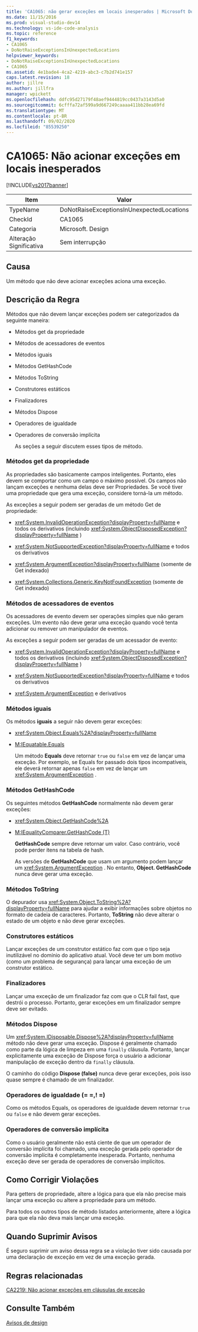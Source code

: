 ```yaml
---
title: 'CA1065: não gerar exceções em locais inesperados | Microsoft Docs'
ms.date: 11/15/2016
ms.prod: visual-studio-dev14
ms.technology: vs-ide-code-analysis
ms.topic: reference
f1_keywords:
- CA1065
- DoNotRaiseExceptionsInUnexpectedLocations
helpviewer_keywords:
- DoNotRaiseExceptionsInUnexpectedLocations
- CA1065
ms.assetid: 4e1bade4-4ca2-4219-abc3-c7b2d741e157
caps.latest.revision: 18
author: jillre
ms.author: jillfra
manager: wpickett
ms.openlocfilehash: ddfc95d27179f48aef9444819cc0437a3143d5a0
ms.sourcegitcommit: 6cfffa72af599a9d667249caaaa411bb28ea69fd
ms.translationtype: MT
ms.contentlocale: pt-BR
ms.lasthandoff: 09/02/2020
ms.locfileid: "85539250"
---
```

# <a name="ca1065-do-not-raise-exceptions-in-unexpected-locations"></a>CA1065: Não acionar exceções em locais inesperados
[!INCLUDE[vs2017banner](../includes/vs2017banner.md)]

|Item|Valor|
|-|-|
|TypeName|DoNotRaiseExceptionsInUnexpectedLocations|
|CheckId|CA1065|
|Categoria|Microsoft. Design|
|Alteração Significativa|Sem interrupção|

## <a name="cause"></a>Causa
 Um método que não deve acionar exceções aciona uma exceção.

## <a name="rule-description"></a>Descrição da Regra
 Métodos que não devem lançar exceções podem ser categorizados da seguinte maneira:

- Métodos get da propriedade

- Métodos de acessadores de eventos

- Métodos iguais

- Métodos GetHashCode

- Métodos ToString

- Construtores estáticos

- Finalizadores

- Métodos Dispose

- Operadores de igualdade

- Operadores de conversão implícita

  As seções a seguir discutem esses tipos de método.

### <a name="property-get-methods"></a>Métodos get da propriedade
 As propriedades são basicamente campos inteligentes. Portanto, eles devem se comportar como um campo o máximo possível. Os campos não lançam exceções e nenhuma delas deve ser Propriedades. Se você tiver uma propriedade que gera uma exceção, considere torná-la um método.

 As exceções a seguir podem ser geradas de um método Get de propriedade:

- <xref:System.InvalidOperationException?displayProperty=fullName> e todos os derivativos (incluindo <xref:System.ObjectDisposedException?displayProperty=fullName> )

- <xref:System.NotSupportedException?displayProperty=fullName> e todos os derivativos

- <xref:System.ArgumentException?displayProperty=fullName> (somente de Get indexado)

- <xref:System.Collections.Generic.KeyNotFoundException> (somente de Get indexado)

### <a name="event-accessor-methods"></a>Métodos de acessadores de eventos
 Os acessadores de evento devem ser operações simples que não geram exceções. Um evento não deve gerar uma exceção quando você tenta adicionar ou remover um manipulador de eventos.

 As exceções a seguir podem ser geradas de um acessador de evento:

- <xref:System.InvalidOperationException?displayProperty=fullName> e todos os derivativos (incluindo <xref:System.ObjectDisposedException?displayProperty=fullName> )

- <xref:System.NotSupportedException?displayProperty=fullName> e todos os derivativos

- <xref:System.ArgumentException> e derivativos

### <a name="equals-methods"></a>Métodos iguais
 Os métodos **iguais** a seguir não devem gerar exceções:

- <xref:System.Object.Equals%2A?displayProperty=fullName>

- [M:IEquatable.Equals](https://msdn2.microsoft.com/library/ms131190(VS.80).aspx)

  Um método **Equals** deve retornar `true` ou `false` em vez de lançar uma exceção. Por exemplo, se Equals for passado dois tipos incompatíveis, ele deverá retornar apenas `false` em vez de lançar um <xref:System.ArgumentException> .

### <a name="gethashcode-methods"></a>Métodos GetHashCode
 Os seguintes métodos **GetHashCode** normalmente não devem gerar exceções:

- <xref:System.Object.GetHashCode%2A>

- [M:IEqualityComparer.GetHashCode (T)](https://msdn2.microsoft.com/library/system.collections.iequalitycomparer.gethashcode.aspx)

  **GetHashCode** sempre deve retornar um valor. Caso contrário, você pode perder itens na tabela de hash.

  As versões de **GetHashCode** que usam um argumento podem lançar um <xref:System.ArgumentException> . No entanto, **Object. GetHashCode** nunca deve gerar uma exceção.

### <a name="tostring-methods"></a>Métodos ToString
 O depurador usa <xref:System.Object.ToString%2A?displayProperty=fullName> para ajudar a exibir informações sobre objetos no formato de cadeia de caracteres. Portanto, **ToString** não deve alterar o estado de um objeto e não deve gerar exceções.

### <a name="static-constructors"></a>Construtores estáticos
 Lançar exceções de um construtor estático faz com que o tipo seja inutilizável no domínio do aplicativo atual. Você deve ter um bom motivo (como um problema de segurança) para lançar uma exceção de um construtor estático.

### <a name="finalizers"></a>Finalizadores
 Lançar uma exceção de um finalizador faz com que o CLR fail fast, que destrói o processo. Portanto, gerar exceções em um finalizador sempre deve ser evitado.

### <a name="dispose-methods"></a>Métodos Dispose
 Um <xref:System.IDisposable.Dispose%2A?displayProperty=fullName> método não deve gerar uma exceção. Dispose é geralmente chamado como parte da lógica de limpeza em uma `finally` cláusula. Portanto, lançar explicitamente uma exceção de Dispose força o usuário a adicionar manipulação de exceção dentro da `finally` cláusula.

 O caminho do código **Dispose (false)** nunca deve gerar exceções, pois isso quase sempre é chamado de um finalizador.

### <a name="equality-operators--"></a>Operadores de igualdade (= =,! =)
 Como os métodos Equals, os operadores de igualdade devem retornar `true` ou `false` e não devem gerar exceções.

### <a name="implicit-cast-operators"></a>Operadores de conversão implícita
 Como o usuário geralmente não está ciente de que um operador de conversão implícita foi chamado, uma exceção gerada pelo operador de conversão implícita é completamente inesperada. Portanto, nenhuma exceção deve ser gerada de operadores de conversão implícitos.

## <a name="how-to-fix-violations"></a>Como Corrigir Violações
 Para getters de propriedade, altere a lógica para que ela não precise mais lançar uma exceção ou altere a propriedade para um método.

 Para todos os outros tipos de método listados anteriormente, altere a lógica para que ela não deva mais lançar uma exceção.

## <a name="when-to-suppress-warnings"></a>Quando Suprimir Avisos
 É seguro suprimir um aviso dessa regra se a violação tiver sido causada por uma declaração de exceção em vez de uma exceção gerada.

## <a name="related-rules"></a>Regras relacionadas
 [CA2219: Não acionar exceções em cláusulas de exceção](../code-quality/ca2219-do-not-raise-exceptions-in-exception-clauses.md)

## <a name="see-also"></a>Consulte Também
 [Avisos de design](../code-quality/design-warnings.md)
